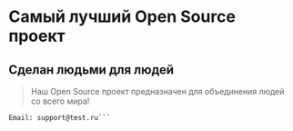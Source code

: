 # Самый лучший Open Source проект

## Сделан людьми для людей

> Наш Open Source проект предназначен для объединения людей со всего мира!

```Тел: 8 800 333 55 22
Email: support@test.ru```
